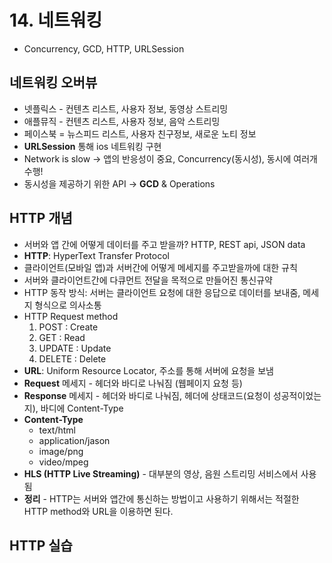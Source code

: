 # 14. 네트워킹
- Concurrency, GCD, HTTP, URLSession
## 네트워킹 오버뷰
- 넷플릭스 - 컨텐츠 리스트, 사용자 정보, 동영상 스트리밍
- 애플뮤직 - 컨텐츠 리스트, 사용자 정보, 음악 스트리밍
- 페이스북 = 뉴스피드 리스트, 사용자 친구정보, 새로운 노티 정보
- **URLSession** 통해 ios 네트워킹 구현
- Network is slow -> 앱의 반응성이 중요, Concurrency(동시성), 동시에 여러개 수행! 
- 동시성을 제공하기 위한 API -> **GCD** & Operations

## HTTP 개념
- 서버와 앱 간에 어떻게 데이터를 주고 받을까? HTTP, REST api, JSON data
- **HTTP**: HyperText Transfer Protocol
- 클라이언트(모바일 앱)과 서버간에 어떻게 메세지를 주고받을까에 대한 규칙
- 서버와 클라이언트간에 다큐먼트 전달을 목적으로 만들어진 통신규약
- HTTP 동작 방식: 서버는 클라이언트 요청에 대한 응답으로 데이터를 보내줌, 메세지 형식으로 의사소통
- HTTP Request method 
    1. POST : Create
    2. GET : Read
    3. UPDATE : Update
    4. DELETE : Delete
- **URL**: Uniform Resource Locator, 주소를 통해 서버에 요청을 보냄
- **Request** 메세지 - 헤더와 바디로 나눠짐 (웹페이지 요청 등)
- **Response** 메세지 - 헤더와 바디로 나눠짐, 헤더에 상태코드(요청이 성공적이었는지), 바디에 Content-Type
- **Content-Type**
    - text/html
    - application/jason
    - image/png
    - video/mpeg
- **HLS (HTTP Live Streaming)** - 대부분의 영상, 음원 스트리밍 서비스에서 사용됨
- **정리** - HTTP는 서버와 앱간에 통신하는 방법이고 사용하기 위해서는 적절한 HTTP method와 URL을 이용하면 된다.

## HTTP 실습
